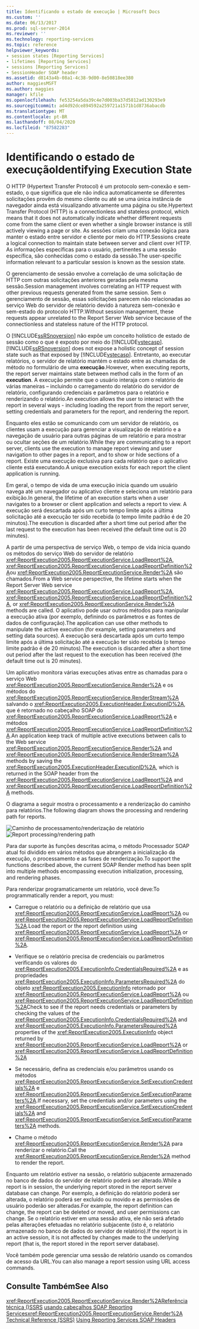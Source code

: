 ```yaml
---
title: Identificando o estado de execução | Microsoft Docs
ms.custom: ''
ms.date: 06/13/2017
ms.prod: sql-server-2014
ms.reviewer: ''
ms.technology: reporting-services
ms.topic: reference
helpviewer_keywords:
- session states [Reporting Services]
- lifetimes [Reporting Services]
- sessions [Reporting Services]
- SessionHeader SOAP header
ms.assetid: d8143a4b-08a1-4c38-9d00-8e50818ee380
author: maggiesMSFT
ms.author: maggies
manager: kfile
ms.openlocfilehash: fe53254a5da39c4e7d003ba37d5812ad130293e9
ms.sourcegitcommit: ad4d92dce894592a259721a1571b1d8736abacdb
ms.translationtype: MT
ms.contentlocale: pt-BR
ms.lasthandoff: 08/04/2020
ms.locfileid: "87582283"
---
```

# <a name="identifying-execution-state"></a><span data-ttu-id="32f58-102">Identificando o estado de execução</span><span class="sxs-lookup"><span data-stu-id="32f58-102">Identifying Execution State</span></span>
  <span data-ttu-id="32f58-103">O HTTP (Hypertext Transfer Protocol) é um protocolo sem-conexão e sem-estado, o que significa que ele não indica automaticamente se diferentes solicitações provêm do mesmo cliente ou até se uma única instância de navegador ainda está visualizando ativamente uma página ou site.</span><span class="sxs-lookup"><span data-stu-id="32f58-103">Hypertext Transfer Protocol (HTTP) is a connectionless and stateless protocol, which means that it does not automatically indicate whether different requests come from the same client or even whether a single browser instance is still actively viewing a page or site.</span></span> <span data-ttu-id="32f58-104">As sessões criam uma conexão lógica para manter o estado entre servidor e cliente por meio do HTTP.</span><span class="sxs-lookup"><span data-stu-id="32f58-104">Sessions create a logical connection to maintain state between server and client over HTTP.</span></span> <span data-ttu-id="32f58-105">As informações específicas para o usuário, pertinentes a uma sessão específica, são conhecidas como o estado da sessão.</span><span class="sxs-lookup"><span data-stu-id="32f58-105">The user-specific information relevant to a particular session is known as the session state.</span></span>

 <span data-ttu-id="32f58-106">O gerenciamento de sessão envolve a correlação de uma solicitação de HTTP com outras solicitações anteriores geradas pela mesma sessão.</span><span class="sxs-lookup"><span data-stu-id="32f58-106">Session management involves correlating an HTTP request with other previous requests generated from the same session.</span></span> <span data-ttu-id="32f58-107">Sem o gerenciamento de sessão, essas solicitações parecem não relacionadas ao serviço Web do servidor de relatório devido à natureza sem-conexão e sem-estado do protocolo HTTP.</span><span class="sxs-lookup"><span data-stu-id="32f58-107">Without session management, these requests appear unrelated to the Report Server Web service because of the connectionless and stateless nature of the HTTP protocol.</span></span>

 <span data-ttu-id="32f58-108">O [!INCLUDE[ssRSnoversion](../../includes/ssrsnoversion-md.md)] não expõe um conceito holístico de estado de sessão como o que é exposto por meio do [!INCLUDE[vstecasp](../../includes/vstecasp-md.md)].</span><span class="sxs-lookup"><span data-stu-id="32f58-108">[!INCLUDE[ssRSnoversion](../../includes/ssrsnoversion-md.md)] does not expose a holistic concept of session state such as that exposed by [!INCLUDE[vstecasp](../../includes/vstecasp-md.md)].</span></span> <span data-ttu-id="32f58-109">Entretanto, ao executar relatórios, o servidor de relatório mantém o estado entre as chamadas de método no formulário de uma **execução**.</span><span class="sxs-lookup"><span data-stu-id="32f58-109">However, when executing reports, the report server maintains state between method calls in the form of an **execution**.</span></span> <span data-ttu-id="32f58-110">A execução permite que o usuário interaja com o relatório de várias maneiras – incluindo o carregamento do relatório do servidor de relatório, configurando credenciais e parâmetros para o relatório e renderizando o relatório.</span><span class="sxs-lookup"><span data-stu-id="32f58-110">An execution allows the user to interact with the report in several ways - including loading the report from the report server, setting credentials and parameters for the report, and rendering the report.</span></span>

 <span data-ttu-id="32f58-111">Enquanto eles estão se comunicando com um servidor de relatório, os clientes usam a execução para gerenciar a visualização de relatório e a navegação de usuário para outras páginas de um relatório e para mostrar ou ocultar seções de um relatório.</span><span class="sxs-lookup"><span data-stu-id="32f58-111">While they are communicating to a report server, clients use the execution to manage report viewing and user navigation to other pages in a report, and to show or hide sections of a report.</span></span> <span data-ttu-id="32f58-112">Existe uma execução exclusiva para cada relatório que o aplicativo cliente está executando.</span><span class="sxs-lookup"><span data-stu-id="32f58-112">A unique execution exists for each report the client application is running.</span></span>

 <span data-ttu-id="32f58-113">Em geral, o tempo de vida de uma execução inicia quando um usuário navega até um navegador ou aplicativo cliente e seleciona um relatório para exibição.</span><span class="sxs-lookup"><span data-stu-id="32f58-113">In general, the lifetime of an execution starts when a user navigates to a browser or client application and selects a report to view.</span></span> <span data-ttu-id="32f58-114">A execução será descartada após um curto tempo limite após a última solicitação até a execução ter sido recebida (o tempo limite padrão é de 20 minutos).</span><span class="sxs-lookup"><span data-stu-id="32f58-114">The execution is discarded after a short time out period after the last request to the execution has been received (the default time out is 20 minutes).</span></span>

 <span data-ttu-id="32f58-115">A partir de uma perspectiva de serviço Web, o tempo de vida inicia quando os métodos do serviço Web do servidor de relatório <xref:ReportExecution2005.ReportExecutionService.LoadReport%2A>, <xref:ReportExecution2005.ReportExecutionService.LoadReportDefinition%2A>ou <xref:ReportExecution2005.ReportExecutionService.Render%2A> são chamados.</span><span class="sxs-lookup"><span data-stu-id="32f58-115">From a Web service perspective, the lifetime starts when the Report Server Web service <xref:ReportExecution2005.ReportExecutionService.LoadReport%2A>, <xref:ReportExecution2005.ReportExecutionService.LoadReportDefinition%2A>, or <xref:ReportExecution2005.ReportExecutionService.Render%2A> methods are called.</span></span> <span data-ttu-id="32f58-116">O aplicativo pode usar outros métodos para manipular a execução ativa (por exemplo, definindo os parâmetros e as fontes de dados de configuração).</span><span class="sxs-lookup"><span data-stu-id="32f58-116">The application can use other methods to manipulate the active execution (for example, setting parameters and setting data sources).</span></span> <span data-ttu-id="32f58-117">A execução será descartada após um curto tempo limite após a última solicitação até a execução ter sido recebida (o tempo limite padrão é de 20 minutos).</span><span class="sxs-lookup"><span data-stu-id="32f58-117">The execution is discarded after a short time out period after the last request to the execution has been received (the default time out is 20 minutes).</span></span>

 <span data-ttu-id="32f58-118">Um aplicativo monitora várias execuções ativas entre as chamadas para o serviço Web <xref:ReportExecution2005.ReportExecutionService.Render%2A> e os métodos do <xref:ReportExecution2005.ReportExecutionService.RenderStream%2A> salvando o <xref:ReportExecution2005.ExecutionHeader.ExecutionID%2A>, que é retornado no cabeçalho SOAP do <xref:ReportExecution2005.ReportExecutionService.LoadReport%2A> e métodos <xref:ReportExecution2005.ReportExecutionService.LoadReportDefinition%2A>.</span><span class="sxs-lookup"><span data-stu-id="32f58-118">An application keep track of multiple active executions between calls to the Web service <xref:ReportExecution2005.ReportExecutionService.Render%2A> and <xref:ReportExecution2005.ReportExecutionService.RenderStream%2A> methods by saving the <xref:ReportExecution2005.ExecutionHeader.ExecutionID%2A>, which is returned in the SOAP header from the <xref:ReportExecution2005.ReportExecutionService.LoadReport%2A> and <xref:ReportExecution2005.ReportExecutionService.LoadReportDefinition%2A> methods.</span></span>

 <span data-ttu-id="32f58-119">O diagrama a seguir mostra o processamento e a renderização do caminho para relatórios.</span><span class="sxs-lookup"><span data-stu-id="32f58-119">The following diagram shows the processing and rendering path for reports.</span></span>

 <span data-ttu-id="32f58-120">![Caminho de processamento/renderização de relatório](../../../2014/reporting-services/media/rs-render-process-diagram.gif "Caminho de processamento/renderização de relatório")</span><span class="sxs-lookup"><span data-stu-id="32f58-120">![Report processing/rendering path](../../../2014/reporting-services/media/rs-render-process-diagram.gif "Report processing/rendering path")</span></span>

 <span data-ttu-id="32f58-121">Para dar suporte às funções descritas acima, o método Processador SOAP atual foi dividido em vários métodos que abrangem a inicialização da execução, o processamento e as fases de renderização.</span><span class="sxs-lookup"><span data-stu-id="32f58-121">To support the functions described above, the current SOAP Render method has been split into multiple methods encompassing execution initialization, processing, and rendering phases.</span></span>

 <span data-ttu-id="32f58-122">Para renderizar programaticamente um relatório, você deve:</span><span class="sxs-lookup"><span data-stu-id="32f58-122">To programmatically render a report, you must:</span></span>

-   <span data-ttu-id="32f58-123">Carregue o relatório ou a definição de relatório que usa <xref:ReportExecution2005.ReportExecutionService.LoadReport%2A> ou <xref:ReportExecution2005.ReportExecutionService.LoadReportDefinition%2A>.</span><span class="sxs-lookup"><span data-stu-id="32f58-123">Load the report or the report definition using <xref:ReportExecution2005.ReportExecutionService.LoadReport%2A> or <xref:ReportExecution2005.ReportExecutionService.LoadReportDefinition%2A>.</span></span>

-   <span data-ttu-id="32f58-124">Verifique se o relatório precisa de credenciais ou parâmetros verificando os valores do <xref:ReportExecution2005.ExecutionInfo.CredentialsRequired%2A> e as propriedades <xref:ReportExecution2005.ExecutionInfo.ParametersRequired%2A> do objeto <xref:ReportExecution2005.ExecutionInfo> retornado por <xref:ReportExecution2005.ReportExecutionService.LoadReport%2A> ou <xref:ReportExecution2005.ReportExecutionService.LoadReportDefinition%2A></span><span class="sxs-lookup"><span data-stu-id="32f58-124">Check to see if the report needs credentials or parameters by checking the values of the <xref:ReportExecution2005.ExecutionInfo.CredentialsRequired%2A> and <xref:ReportExecution2005.ExecutionInfo.ParametersRequired%2A> properties of the <xref:ReportExecution2005.ExecutionInfo> object returned by <xref:ReportExecution2005.ReportExecutionService.LoadReport%2A> or <xref:ReportExecution2005.ReportExecutionService.LoadReportDefinition%2A></span></span>

-   <span data-ttu-id="32f58-125">Se necessário, defina as credenciais e/ou parâmetros usando os métodos <xref:ReportExecution2005.ReportExecutionService.SetExecutionCredentials%2A> e <xref:ReportExecution2005.ReportExecutionService.SetExecutionParameters%2A>.</span><span class="sxs-lookup"><span data-stu-id="32f58-125">If necessary, set the credentials and/or parameters using the <xref:ReportExecution2005.ReportExecutionService.SetExecutionCredentials%2A> and <xref:ReportExecution2005.ReportExecutionService.SetExecutionParameters%2A> methods.</span></span>

-   <span data-ttu-id="32f58-126">Chame o método <xref:ReportExecution2005.ReportExecutionService.Render%2A> para renderizar o relatório.</span><span class="sxs-lookup"><span data-stu-id="32f58-126">Call the <xref:ReportExecution2005.ReportExecutionService.Render%2A> method to render the report.</span></span>

 <span data-ttu-id="32f58-127">Enquanto um relatório estiver na sessão, o relatório subjacente armazenado no banco de dados do servidor de relatório poderá ser alterado.</span><span class="sxs-lookup"><span data-stu-id="32f58-127">While a report is in session, the underlying report stored in the report server database can change.</span></span> <span data-ttu-id="32f58-128">Por exemplo, a definição do relatório poderá ser alterada, o relatório poderá ser excluído ou movido e as permissões de usuário poderão ser alteradas.</span><span class="sxs-lookup"><span data-stu-id="32f58-128">For example, the report definition can change, the report can be deleted or moved, and user permissions can change.</span></span> <span data-ttu-id="32f58-129">Se o relatório estiver em uma sessão ativa, ele não será afetado pelas alterações efetuadas no relatório subjacente (isto é, o relatório armazenado no banco de dados do servidor de relatório).</span><span class="sxs-lookup"><span data-stu-id="32f58-129">If the report is in an active session, it is not affected by changes made to the underlying report (that is, the report stored in the report server database).</span></span>

 <span data-ttu-id="32f58-130">Você também pode gerenciar uma sessão de relatório usando os comandos de acesso da URL.</span><span class="sxs-lookup"><span data-stu-id="32f58-130">You can also manage a report session using URL access commands.</span></span>

## <a name="see-also"></a><span data-ttu-id="32f58-131">Consulte Também</span><span class="sxs-lookup"><span data-stu-id="32f58-131">See Also</span></span>
 <span data-ttu-id="32f58-132"><xref:ReportExecution2005.ReportExecutionService.Render%2A>[Referência técnica &#40;&#41;SSRS](../../../2014/reporting-services/technical-reference-ssrs.md) [usando cabeçalhos SOAP Reporting Services](../report-server-web-service-net-framework-soap-headers/using-reporting-services-soap-headers.md)</span><span class="sxs-lookup"><span data-stu-id="32f58-132"><xref:ReportExecution2005.ReportExecutionService.Render%2A> [Technical Reference &#40;SSRS&#41;](../../../2014/reporting-services/technical-reference-ssrs.md) [Using Reporting Services SOAP Headers](../report-server-web-service-net-framework-soap-headers/using-reporting-services-soap-headers.md)</span></span>


